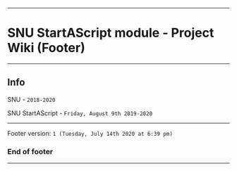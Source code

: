 
***

# SNU StartAScript module - Project Wiki (Footer)

***

## Info

SNU - `2018-2020`

SNU StartAScript - `Friday, August 9th 2019-2020`

***

Footer version: `1 (Tuesday, July 14th 2020 at 6:39 pm)`

### End of footer

***
